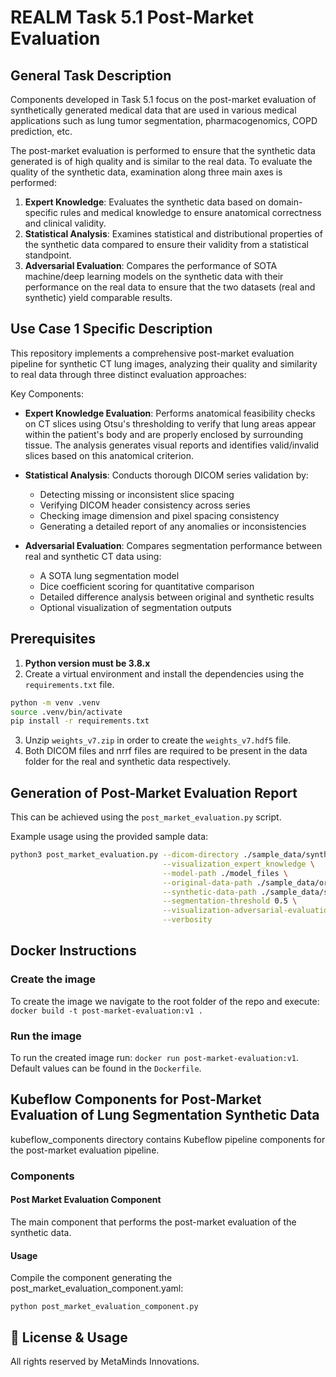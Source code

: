 # REALM Task 5.1 Post-Market Evaluation

## General Task Description

Components developed in Task 5.1 focus on the post-market evaluation of synthetically generated medical data that are used in various medical applications such as lung tumor segmentation, pharmacogenomics, COPD prediction, etc.

The post-market evaluation is performed to ensure that the synthetic data generated is of high quality and is similar to the real data. To evaluate the quality of the synthetic data, examination along three main axes is performed:

1. **Expert Knowledge**: Evaluates the synthetic data based on domain-specific rules and medical knowledge to ensure anatomical correctness and clinical validity.
2. **Statistical Analysis**: Examines statistical and distributional properties of the synthetic data compared to ensure their validity from a statistical standpoint.
3. **Adversarial Evaluation**: Compares the performance of SOTA machine/deep learning models on the synthetic data with their performance on the real data to ensure that the two datasets (real and synthetic) yield comparable results.

## Use Case 1 Specific Description

This repository implements a comprehensive post-market evaluation pipeline for synthetic CT lung images, analyzing their quality and similarity to real data through three distinct evaluation approaches:

Key Components:

- **Expert Knowledge Evaluation**: Performs anatomical feasibility checks on CT slices using Otsu's thresholding to verify that lung areas appear within the patient's body and are properly enclosed by surrounding tissue. The analysis generates visual reports and identifies valid/invalid slices based on this anatomical criterion.

- **Statistical Analysis**: Conducts thorough DICOM series validation by:
  - Detecting missing or inconsistent slice spacing
  - Verifying DICOM header consistency across series
  - Checking image dimension and pixel spacing consistency
  - Generating a detailed report of any anomalies or inconsistencies

- **Adversarial Evaluation**: Compares segmentation performance between real and synthetic CT data using:
  - A SOTA lung segmentation model
  - Dice coefficient scoring for quantitative comparison
  - Detailed difference analysis between original and synthetic results
  - Optional visualization of segmentation outputs

## Prerequisites

1. **Python version must be 3.8.x**
2. Create a virtual environment and install the dependencies using the `requirements.txt` file.

```bash
python -m venv .venv
source .venv/bin/activate
pip install -r requirements.txt
```

3. Unzip `weights_v7.zip` in order to create the `weights_v7.hdf5` file.
4. Both DICOM files and nrrf files are required to be present in the data folder for the real and synthetic data respectively.

## Generation of Post-Market Evaluation Report

This can be achieved using the `post_market_evaluation.py` script.

Example usage using the provided sample data:

```bash
python3 post_market_evaluation.py --dicom-directory ./sample_data/synthetic_slices \
                                  --visualization_expert_knowledge \
                                  --model-path ./model_files \
                                  --original-data-path ./sample_data/original_slices \
                                  --synthetic-data-path ./sample_data/synthetic_slices \
                                  --segmentation-threshold 0.5 \
                                  --visualization-adversarial-evaluation \
                                  --verbosity
```

## Docker Instructions

### Create the image

To create the image we navigate to the root folder of the repo and execute: `docker build -t post-market-evaluation:v1 .`

### Run the image

To run the created image run: `docker run post-market-evaluation:v1`. Default values can be found in the `Dockerfile`.

## Kubeflow Components for Post-Market Evaluation of Lung Segmentation Synthetic Data

kubeflow_components directory contains Kubeflow pipeline components for the post-market evaluation pipeline.

### Components

#### Post Market Evaluation Component

The main component that performs the post-market evaluation of the synthetic data.

#### Usage

Compile the component generating the post_market_evaluation_component.yaml:
```
python post_market_evaluation_component.py
```

## 📜 License & Usage

All rights reserved by MetaMinds Innovations. 